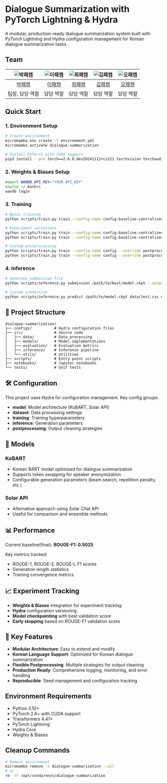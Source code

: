# Dialogue Summarization with PyTorch Lightning & Hydra

A modular, production-ready dialogue summarization system built with PyTorch Lightning and Hydra configuration management for Korean dialogue summarization tasks.

## Team

| ![박패캠](https://avatars.githubusercontent.com/u/156163982?v=4) | ![이패캠](https://avatars.githubusercontent.com/u/156163982?v=4) | ![최패캠](https://avatars.githubusercontent.com/u/156163982?v=4) | ![김패캠](https://avatars.githubusercontent.com/u/156163982?v=4) | ![오패캠](https://avatars.githubusercontent.com/u/156163982?v=4) |
| :--------------------------------------------------------------: | :--------------------------------------------------------------: | :--------------------------------------------------------------: | :--------------------------------------------------------------: | :--------------------------------------------------------------: |
|            [박패캠](https://github.com/UpstageAILab)             |            [이패캠](https://github.com/UpstageAILab)             |            [최패캠](https://github.com/UpstageAILab)             |            [김패캠](https://github.com/UpstageAILab)             |            [오패캠](https://github.com/UpstageAILab)             |
|                            팀장, 담당 역할                             |                            담당 역할                             |                            담당 역할                             |                            담당 역할                             |                            담당 역할                             |

## Quick Start

### 1. Environment Setup
```bash
# Create environment
micromamba env create -f environment.yml
micromamba activate dialogue-summarization

# Install PyTorch with CUDA support
pip3 install --pre torch==2.6.0.dev20241112+cu121 torchvision torchaudio --index-url https://download.pytorch.org/whl/nightly/cu121 --no-cache-dir
```

### 2. Weights & Biases Setup
```bash
export WANDB_API_KEY="YOUR_API_KEY"
source ~/.bashrc
wandb login
```

### 3. Training
```bash
# Basic training
python scripts/train.py train --config-name config-baseline-centralized

# Experiment variations
python scripts/train.py train --config-name config-baseline-centralized --experiment swap_unbiased_speaker
python scripts/train.py train --config-name config-baseline-centralized --experiment swap_regular_names

# Custom postprocessing
python scripts/train.py train --config-name config --override postprocessing=aggressive
python scripts/train.py train --config-name config --override postprocessing=minimal
```

### 4. Inference
```bash
# Generate submission file
python scripts/inference.py submission /path/to/best/model.ckpt --output-file submission.csv

# Custom prediction
python scripts/inference.py predict /path/to/model.ckpt data/test.csv output.csv
```

## 📁 Project Structure

```
dialogue-summarization/
├── configs/          # Hydra configuration files
├── src/              # Source code
│   ├── data/         # Data processing
│   ├── models/       # Model implementations
│   ├── evaluation/   # Evaluation metrics
│   ├── inference/    # Inference pipeline
│   └── utils/        # Utilities
├── scripts/          # Entry point scripts
├── notebooks/        # Jupyter notebooks
└── tests/            # Unit tests
```

## 🛠️ Configuration

This project uses Hydra for configuration management. Key config groups:

- **model**: Model architecture (KoBART, Solar API)
- **dataset**: Data processing settings  
- **training**: Training hyperparameters
- **inference**: Generation parameters
- **postprocessing**: Output cleaning strategies

## 🔬 Models

### KoBART
- Korean BART model optimized for dialogue summarization
- Supports token swapping for speaker anonymization
- Configurable generation parameters (beam search, repetition penalty, etc.)

### Solar API
- Alternative approach using Solar Chat API
- Useful for comparison and ensemble methods

## 📊 Performance

Current baseline(final): **ROUGE-F1: 0.5025**

Key metrics tracked:
- ROUGE-1, ROUGE-2, ROUGE-L F1 scores
- Generation length statistics
- Training convergence metrics

## 📈 Experiment Tracking

- **Weights & Biases** integration for experiment tracking
- **Hydra** configuration versioning
- **Model checkpointing** with best validation score
- **Early stopping** based on ROUGE-F1 validation score

## 🎯 Key Features

- **Modular Architecture**: Easy to extend and modify
- **Korean Language Support**: Optimized for Korean dialogue summarization
- **Flexible Postprocessing**: Multiple strategies for output cleaning
- **Production Ready**: Comprehensive logging, monitoring, and error handling
- **Reproducible**: Seed management and configuration tracking

## Environment Requirements

- Python 3.10+
- PyTorch 2.6+ with CUDA support
- Transformers 4.41+
- PyTorch Lightning
- Hydra Core
- Weights & Biases

## Cleanup Commands

```bash
# Remove environment
micromamba remove -n dialogue-summarization --all
# or
rm -rf /opt/conda/envs/dialogue-summarization
```
```

